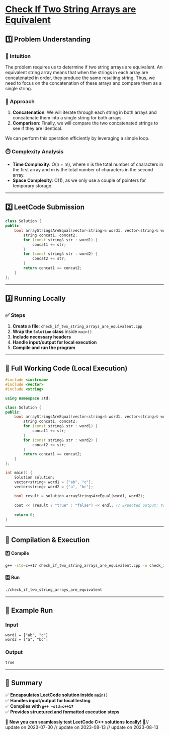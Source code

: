 # **[Check If Two String Arrays are Equivalent](https://leetcode.com/problems/check-if-two-string-arrays-are-equivalent/description/)**  

## **1️⃣ Problem Understanding**  
### **📌 Intuition**  
The problem requires us to determine if two string arrays are equivalent. An equivalent string array means that when the strings in each array are concatenated in order, they produce the same resulting string. Thus, we need to focus on the concatenation of these arrays and compare them as a single string.

### **🚀 Approach**  
1. **Concatenation**: We will iterate through each string in both arrays and concatenate them into a single string for both arrays.
2. **Comparison**: Finally, we will compare the two concatenated strings to see if they are identical.

We can perform this operation efficiently by leveraging a simple loop. 

### **⏱️ Complexity Analysis**  
- **Time Complexity**: O(n + m), where n is the total number of characters in the first array and m is the total number of characters in the second array.
- **Space Complexity**: O(1), as we only use a couple of pointers for temporary storage.

---  

## **2️⃣ LeetCode Submission**  
```cpp
class Solution {
public:
    bool arrayStringsAreEqual(vector<string>& word1, vector<string>& word2) {
        string concat1, concat2;
        for (const string& str : word1) {
            concat1 += str;
        }
        for (const string& str : word2) {
            concat2 += str;
        }
        return concat1 == concat2;
    }
};  
```  

---  

## **3️⃣ Running Locally**  
### **✅ Steps**  
1. **Create a file**: `check_if_two_string_arrays_are_equivalent.cpp`
2. **Wrap the `Solution` class** inside `main()`  
3. **Include necessary headers**  
4. **Handle input/output for local execution**  
5. **Compile and run the program**  

---  

## **📝 Full Working Code (Local Execution)**  
```cpp
#include <iostream>
#include <vector>
#include <string>

using namespace std;

class Solution {
public:
    bool arrayStringsAreEqual(vector<string>& word1, vector<string>& word2) {
        string concat1, concat2;
        for (const string& str : word1) {
            concat1 += str;
        }
        for (const string& str : word2) {
            concat2 += str;
        }
        return concat1 == concat2;
    }
};

int main() {
    Solution solution;
    vector<string> word1 = {"ab", "c"};
    vector<string> word2 = {"a", "bc"};
    
    bool result = solution.arrayStringsAreEqual(word1, word2);
    
    cout << (result ? "true" : "false") << endl; // Expected output: true
    
    return 0;
}
```  

---  

## **🔧 Compilation & Execution**  
#### **1️⃣ Compile**  
```bash
g++ -std=c++17 check_if_two_string_arrays_are_equivalent.cpp -o check_if_two_string_arrays_are_equivalent
```  

#### **2️⃣ Run**  
```bash
./check_if_two_string_arrays_are_equivalent
```  

---  

## **🎯 Example Run**  
### **Input**  
```
word1 = ["ab", "c"]
word2 = ["a", "bc"]
```  
### **Output**  
```
true
```  

---  

## **📌 Summary**  
✅ **Encapsulates LeetCode solution inside `main()`**  
✅ **Handles input/output for local testing**  
✅ **Compiles with `g++ -std=c++17`**  
✅ **Provides structured and formatted execution steps**  

🚀 **Now you can seamlessly test LeetCode C++ solutions locally!** 🚀// update on 2023-07-30
// update on 2023-08-13
// update on 2023-08-13

